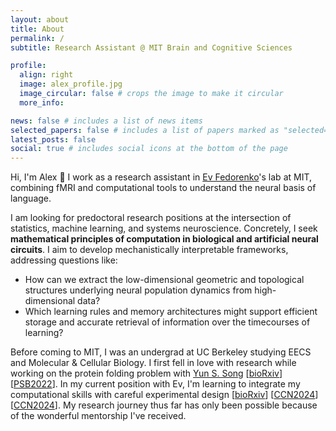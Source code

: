 ```yaml
---
layout: about
title: About
permalink: /
subtitle: Research Assistant @ MIT Brain and Cognitive Sciences

profile:
  align: right
  image: alex_profile.jpg
  image_circular: false # crops the image to make it circular
  more_info:

news: false # includes a list of news items
selected_papers: false # includes a list of papers marked as "selected={true}"
latest_posts: false
social: true # includes social icons at the bottom of the page
---
```


Hi, I'm Alex 👋 I work as a research assistant in [Ev Fedorenko](https://www.evlab.mit.edu/about-ev)'s lab at MIT, combining fMRI and computational tools to understand the neural basis of language.

I am looking for predoctoral research positions at the intersection of statistics, machine learning, and systems neuroscience. Concretely, I seek **mathematical principles of computation in biological and artificial neural circuits**. I aim to develop mechanistically interpretable frameworks, addressing questions like:
- How can we extract the low-dimensional geometric and topological structures underlying neural population dynamics from high-dimensional data?
- Which learning rules and memory architectures might support efficient storage and accurate retrieval of information over the timecourses of learning?

Before coming to MIT, I was an undergrad at UC Berkeley studying EECS and Molecular & Cellular Biology. I first fell in love with research while working on the protein folding problem with [Yun S. Song](https://people.eecs.berkeley.edu/~yss/) \[[bioRxiv](https://www.biorxiv.org/content/10.1101/2022.10.16.512436v1)\] \[[PSB2022](https://pubmed.ncbi.nlm.nih.gov/34890133/)\]. In my current position with Ev, I'm learning to integrate my computational skills with careful experimental design \[[bioRxiv](https://www.biorxiv.org/content/10.1101/2024.11.25.625212v1)\] \[[CCN2024](https://alexanderdfung.github.io/assets/pdf/fung2024wordorder.pdf)\] \[[CCN2024](https://alexanderdfung.github.io/assets/pdf/kean2024deductiveinductive.pdf)\]. My research journey thus far has only been possible because of the wonderful mentorship I've received.
